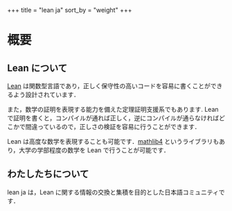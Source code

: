 +++
title = "lean ja"
sort_by = "weight"
+++

# 概要

## __Lean について__

[Lean](https://leanprover.github.io/) は関数型言語であり，正しく保守性の高いコードを容易に書くことができるよう設計されています．

また，数学の証明を表現する能力を備えた定理証明支援系でもあります. Lean で証明を書くと，コンパイルが通れば正しく，逆にコンパイルが通らなければどこかで間違っているので，正しさの検証を容易に行うことができます．

Lean は高度な数学を表現することも可能です．[mathlib4](https://github.com/leanprover-community/mathlib4) というライブラリもあり，大学の学部程度の数学を Lean で行うことが可能です．

## __わたしたちについて__

lean ja は，Lean に関する情報の交換と集積を目的とした日本語コミュニティです．